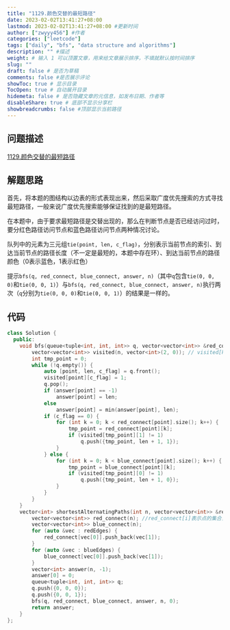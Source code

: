 ```yaml
---
title: "1129.颜色交替的最短路径"
date: 2023-02-02T13:41:27+08:00
lastmod: 2023-02-02T13:41:27+08:00 #更新时间
author: ["zwyyy456"] #作者
categories: ["leetcode"]
tags: ["daily", "bfs", "data structure and algorithms"]
description: "" #描述
weight: # 输入 1 可以顶置文章，用来给文章展示排序，不填就默认按时间排序
slug: ""
draft: false # 是否为草稿
comments: false #是否展示评论
showToc: true # 显示目录
TocOpen: true # 自动展开目录
hidemeta: false # 是否隐藏文章的元信息，如发布日期、作者等
disableShare: true # 底部不显示分享栏
showbreadcrumbs: false #顶部显示当前路径
---
```

## 问题描述
[1129.颜色交替的最短路径](https://leetcode.cn/problems/shortest-path-with-alternating-colors/)

## 解题思路
首先，将本题的图结构以边表的形式表现出来，然后采取广度优先搜索的方式寻找最短路径，一般来说广度优先搜索能够保证找到的是最短路径。

在本题中，由于要求最短路径是交替出现的，那么在判断节点是否已经访问过时，要分红色路径访问节点和蓝色路径访问节点两种情况讨论。

队列中的元素为三元组`tie(point, len, c_flag)`，分别表示当前节点的索引、到达当前节点的路径长度（不一定是最短的，本题中存在环）、到达当前节点的路径颜色（0表示蓝色，1表示红色）

提示`bfs(q, red_connect, blue_connect, answer, n)`（其中`q`包含`tie(0, 0, 0)`和`tie(0, 0, 1)`）与`bfs(q, red_connect, blue_connect, answer, n)`执行两次（`q`分别为`tie(0, 0, 0)`和`tie(0, 0, 1)`）的结果是一样的。

## 代码
```cpp
class Solution {
  public:
    void bfs(queue<tuple<int, int, int>> q, vector<vector<int>> &red_connect, vector<vector<int>> &blue_connect, vector<int> &answer, int n, int i) {
        vector<vector<int>> visited(n, vector<int>(2, 0)); // visited[k][1]表示由红到point，visited[k][0]为1表示由蓝到point
        int tmp_point = 0;
        while (!q.empty()) {
            auto [point, len, c_flag] = q.front();
            visited[point][c_flag] = 1;
            q.pop();
            if (answer[point] == -1)
                answer[point] = len;
            else
                answer[point] = min(answer[point], len);
            if (c_flag == 0) {
                for (int k = 0; k < red_connect[point].size(); k++) {
                    tmp_point = red_connect[point][k];
                    if (visited[tmp_point][1] != 1)
                        q.push({tmp_point, len + 1, 1});
                }
            } else {
                for (int k = 0; k < blue_connect[point].size(); k++) {
                    tmp_point = blue_connect[point][k];
                    if (visited[tmp_point][0] != 1)
                        q.push({tmp_point, len + 1, 0});
                }
            }
        }
    }
    vector<int> shortestAlternatingPaths(int n, vector<vector<int>> &redEdges, vector<vector<int>> &blueEdges) {
        vector<vector<int>> red_connect(n); //red_connect[i]表示点的集合，存在从i出发直接到这些点红色有向边
        vector<vector<int>> blue_connect(n);
        for (auto &vec : redEdges) {
            red_connect[vec[0]].push_back(vec[1]);
        }
        for (auto &vec : blueEdges) {
            blue_connect[vec[0]].push_back(vec[1]);
        }
        vector<int> answer(n, -1);
        answer[0] = 0;
        queue<tuple<int, int, int>> q;
        q.push({0, 0, 0});
        q.push({0, 0, 1});
        bfs(q, red_connect, blue_connect, answer, n, 0);
        return answer;
    }
};
```

